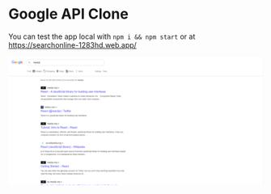 
# Google API Clone

You can test the app local with ``` npm i && npm start ``` or at https://searchonline-1283hd.web.app/

![plot](./preview.png)
